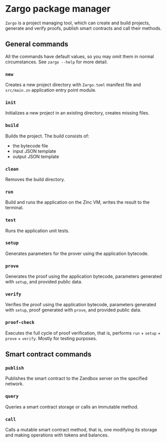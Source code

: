 # Zargo package manager

`Zargo` is a project managing tool, which can create and build projects,
generate and verify proofs, publish smart contracts and call their methods.

## General commands

All the commands have default values, so you may omit them in normal circumstances.
See `zargo --help` for more detail.

### `new`

Creates a new project directory with `Zargo.toml` manifest file and `src/main.zn`
application entry point module.

### `init`

Initializes a new project in an existing directory, creates missing files.

### `build`

Builds the project. The build consists of:
- the bytecode file
- input JSON template
- output JSON template

### `clean`

Removes the build directory.

### `run`

Build and runs the application on the Zinc VM, writes the result to the terminal.

### `test`

Runs the application unit tests.

### `setup`

Generates parameters for the prover using the application bytecode.

### `prove`

Generates the proof using the application bytecode, parameters generated with `setup`,
and provided public data.

### `verify`

Verifies the proof using the application bytecode, parameters generated with `setup`,
proof generated with `prove`, and provided public data.

### `proof-check`

Executes the full cycle of proof verification, that is, performs
`run` + `setup` + `prove` + `verify`. Mostly for testing purposes.

## Smart contract commands

### `publish`

Publishes the smart contract to the Zandbox server on the specified network.

### `query`

Queries a smart contract storage or calls an immutable method.

### `call`

Calls a mutable smart contract method, that is, one modifying its storage and
making operations with tokens and balances.
